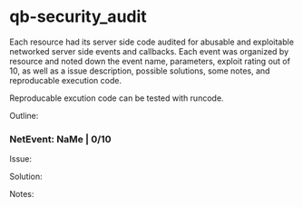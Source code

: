 ﻿# qb-security_audit
Each resource had its server side code audited for abusable and exploitable networked server side events and callbacks. Each event was organized by resource and noted down the event name, parameters, exploit rating out of 10, as well as a issue description, possible solutions, some notes, and reproducable execution code.

Reproducable excution code can be tested with runcode.

Outline:
### NetEvent: NaMe | 0/10
Issue: 

Solution: 

Notes: 
